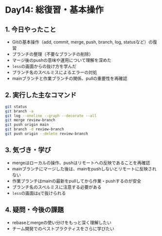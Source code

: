 # Day14: 総復習・基本操作

## 1. 今日やったこと

- Gitの基本操作（add, commit, merge, push, branch, log, statusなど）の復習
- ブランチの整理（不要なブランチの削除）
- マージ後のpushの意味や運用について理解を深めた
- `less`の画面からの抜け方を学んだ
- ブランチ名のスペルミスによるエラーの対処
- mainブランチと作業ブランチの関係、pullの重要性を再確認

## 2. 実行した主なコマンド

```bash
git status
git branch -a
git log --oneline --graph --decorate --all
git merge review-branch
git push origin main
git branch -d review-branch
git push origin --delete review-branch
```

## 3. 気づき・学び

- mergeはローカルの操作、pushはリモートへの反映であることを再確認
- mainブランチにマージした後は、mainをpushしないとリモートに反映されない
- 作業ブランチはmainの最新をpullしてから作業・pushするのが安全
- ブランチ名のスペルミスに注意する必要がある
- `less`の画面は`q`で抜けられる

## 4. 疑問・今後の課題

- rebaseとmergeの使い分けをもっと深く理解したい
- チーム開発でのベストプラクティスをさらに学びたい